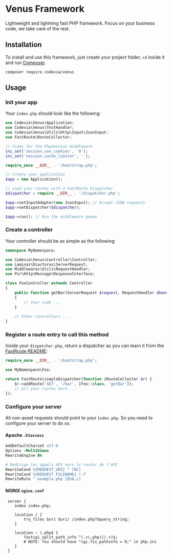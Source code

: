 # Venus Framework
Lightweight and lightning fast PHP framework. Focus on your business code, we take care of the rest.

## Installation

To install and use this framework, just create your project folder, `cd` inside it and run [Composer](https://getcomposer.org).

```
composer require codevia/venus
```

## Usage

### Init your app

Your `index.php` should look like the following:

```php
use Codevia\Venus\Application;
use Codevia\Venus\TestHandler;
use Codevia\Venus\Utils\Http\Input\JsonInput;
use FastRoute\RouteCollector;

// Fixes for the PhpSession middleware
ini_set('session.use_cookies', '0');
ini_set('session.cache_limiter', '');

require_once __DIR__ . '/bootstrap.php';

// Create your application
$app = new Application();

// Load your routes with a FastRoute Dispatcher
$dispatcher = require __DIR__ . '/dispatcher.php';

$app->setInputAdapter(new JsonInput); // Accept JSON requests
$app->setDispatcher($dispatcher);

$app->run(); // Run the middleware queue
```

### Create a controller

Your controller should be as simple as the following:

```php
namespace MyNamespace;

use Codevia\Venus\Controller\Controller;
use Laminas\Diactoros\ServerRequest;
use Middlewares\Utils\RequestHandler;
use Psr\Http\Message\ResponseInterface;

class FooController extends Controller
{
    public function getBar(ServerRequest $request, RequestHandler $handler): ResponseInterface
    {
        // Your code ...
    }
    
    // Other controllers ...
}
```

### Register a route entry to call this method

Inside your `dispatcher.php`, return a dispatcher as you can learn it from the [FastRoute README](https://github.com/nikic/FastRoute#readme):

```php
require_once __DIR__ . '/bootstrap.php';

use MyNamespace\Foo;

return FastRoute\simpleDispatcher(function (RouteCollector $r) {
    $r->addRoute('GET', '/bar', [Foo::class, 'getBar']);
    // All your routes here ...
});
```

### Configure your server

All non-asset requests should point to your `index.php`. So you need to configure your server to do so.

#### Apache `.htaccess`

```apache
AddDefaultCharset utf-8
Options -MultiViews
RewriteEngine On

# Redirige les appels API vers le router de l'API
RewriteCond %{REQUEST_URI} ^ [NC]
RewriteCond %{REQUEST_FILENAME} !-f
RewriteRule ^ example.php [QSA,L]
```

#### NGINX `nginx.conf`

```nginx
 server {
 	index index.php;

 	location / {
 		try_files $uri $uri/ /index.php?$query_string;
 	}

 	location ~ \.php$ {
 		fastcgi_split_path_info ^(.+\.php)(/.+)$;
 		# NOTE: You should have "cgi.fix_pathinfo = 0;" in php.ini
 	}
 }
 ```
 